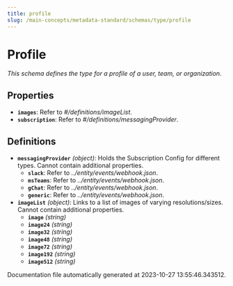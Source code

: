 ```yaml
---
title: profile
slug: /main-concepts/metadata-standard/schemas/type/profile
---
```


# Profile

*This schema defines the type for a profile of a user, team, or organization.*

## Properties

- **`images`**: Refer to *#/definitions/imageList*.
- **`subscription`**: Refer to *#/definitions/messagingProvider*.
## Definitions

- **`messagingProvider`** *(object)*: Holds the Subscription Config for different types. Cannot contain additional properties.
  - **`slack`**: Refer to *../entity/events/webhook.json*.
  - **`msTeams`**: Refer to *../entity/events/webhook.json*.
  - **`gChat`**: Refer to *../entity/events/webhook.json*.
  - **`generic`**: Refer to *../entity/events/webhook.json*.
- **`imageList`** *(object)*: Links to a list of images of varying resolutions/sizes. Cannot contain additional properties.
  - **`image`** *(string)*
  - **`image24`** *(string)*
  - **`image32`** *(string)*
  - **`image48`** *(string)*
  - **`image72`** *(string)*
  - **`image192`** *(string)*
  - **`image512`** *(string)*


Documentation file automatically generated at 2023-10-27 13:55:46.343512.
